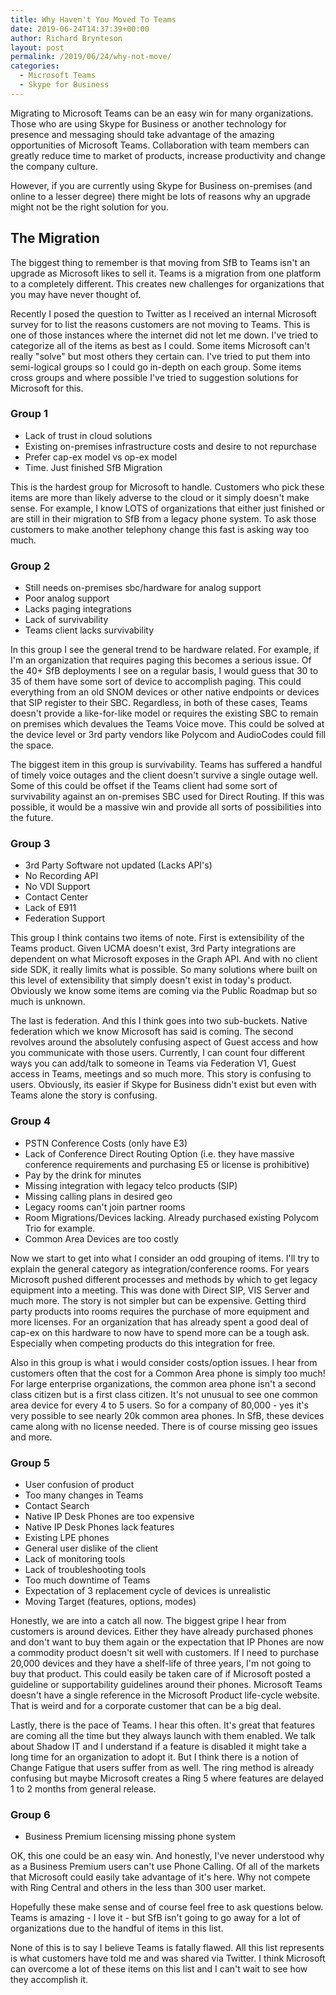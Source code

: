```yaml
---
title: Why Haven't You Moved To Teams
date: 2019-06-24T14:37:39+00:00
author: Richard Brynteson
layout: post
permalink: /2019/06/24/why-not-move/
categories:
  - Microsoft Teams
  - Skype for Business
---
```


Migrating to Microsoft Teams can be an easy win for many organizations.  Those who are using Skype for Business or another technology for presence and messaging should take advantage of the amazing opportunities of Microsoft Teams.  Collaboration with team members can greatly reduce time to market of products, increase productivity and change the company culture.

However, if you are currently using Skype for Business on-premises (and online to a lesser degree) there might be lots of reasons why an upgrade might not be the right solution for you.

## The Migration

The biggest thing to remember is that moving from SfB to Teams isn't an upgrade as Microsoft likes to sell it.  Teams is a migration from one platform to a completely different.  This creates new challenges for organizations that you may have never thought of.

Recently I posed the question to Twitter as I received an internal Microsoft survey for to list the reasons customers are not moving to Teams.  This is one of those instances where the internet did not let me down.  I've tried to categorize all of the items as best as I could.  Some items Microsoft can't really "solve" but most others they certain can.  I've tried to put them into semi-logical groups so I could go in-depth on each group.  Some items cross groups and where possible I've tried to suggestion solutions for Microsoft for this.

### Group 1

- Lack of trust in cloud solutions
- Existing on-premises infrastructure costs and desire to not repurchase
- Prefer cap-ex model vs op-ex model
- Time.  Just finished SfB Migration

This is the hardest group for Microsoft to handle.  Customers who pick these items are more than likely adverse to the cloud or it simply doesn't make sense.  For example, I know LOTS of organizations that either just finished or are still in their migration to SfB from a legacy phone system.  To ask those customers to make another telephony change this fast is asking way too much.

### Group 2

- Still needs on-premises sbc/hardware for analog support
- Poor analog support
- Lacks paging integrations
- Lack of survivability
- Teams client lacks survivability

In this group I see the general trend to be hardware related.  For example, if I'm an organization that requires paging this becomes a serious issue.  Of the 40+ SfB deployments I see on a regular basis, I would guess that 30 to 35 of them have some sort of device to accomplish paging.  This could everything from an old SNOM devices or other native endpoints or devices that SIP register to their SBC.  Regardless, in both of these cases, Teams doesn't provide a like-for-like model or requires the existing SBC to remain on premises which devalues the Teams Voice move.  This could be solved at the device level or 3rd party vendors like Polycom and AudioCodes could fill the space.

The biggest item in this group is survivability.  Teams has suffered a handful of timely voice outages and the client doesn't survive a single outage well.  Some of this could be offset if the Teams client had some sort of survivability against an on-premises SBC used for Direct Routing.  If this was possible, it would be a massive win and provide all sorts of possibilities into the future.

### Group 3

- 3rd Party Software not updated (Lacks API's)
- No Recording API
- No VDI Support
- Contact Center
- Lack of E911
- Federation Support

This group I think contains two items of note.  First is extensibility of the Teams product.  Given UCMA doesn't exist, 3rd Party integrations are dependent on what Microsoft exposes in the Graph API.  And with no client side SDK, it really limits what is possible.  So many solutions where built on this level of extensibility that simply doesn't exist in today's product.  Obviously we know some items are coming via the Public Roadmap but so much is unknown.

The last is federation.  And this I think goes into two sub-buckets.  Native federation which we know Microsoft has said is coming.  The second revolves around the absolutely confusing aspect of Guest access and how you communicate with those users.  Currently, I can count four different ways you can add/talk to someone in Teams via Federation V1, Guest access in Teams, meetings and so much more.  This story is confusing to users.  Obviously, its easier if Skype for Business didn't exist but even with Teams alone the story is confusing.

### Group 4

- PSTN Conference Costs (only have E3)
- Lack of Conference Direct Routing Option (i.e. they have massive conference requirements and purchasing E5 or license is prohibitive)
- Pay by the drink for minutes
- Missing integration with legacy telco products (SIP)
- Missing calling plans in desired geo
- Legacy rooms can't join partner rooms
- Room Migrations/Devices lacking.  Already purchased existing Polycom Trio for example.
- Common Area Devices are too costly

Now we start to get into what I consider an odd grouping of items.  I'll try to explain the general category as integration/conference rooms.  For years Microsoft pushed different processes and methods by which to get legacy equipment into a meeting.  This was done with Direct SIP, VIS Server and much more.  The story is not simpler but can be expensive.  Getting third party products into rooms requires the purchase of more equipment and more licenses.  For an organization that has already spent a good deal of cap-ex on this hardware to now have to spend more can be a tough ask.  Especially when competing products do this integration for free.

Also in this group is what i would consider costs/option issues.  I hear from customers often that the cost for a Common Area phone is simply too much!  For large enterprise organizations, the common area phone isn't a second class citizen but is a first class citizen.  It's not unusual to see one common area device for every 4 to 5 users.  So for a company of 80,000 - yes it's very possible to see nearly 20k common area phones.  In SfB, these devices came along with no license needed.  There is of course missing geo issues and more.

### Group 5

- User confusion of product
- Too many changes in Teams
- Contact Search
- Native IP Desk Phones are too expensive
- Native IP Desk Phones lack features
- Existing LPE phones
- General user dislike of the client
- Lack of monitoring tools
- Lack of troubleshooting tools
- Too much downtime of Teams
- Expectation of 3 replacement cycle of devices is unrealistic
- Moving Target (features, options, modes)

Honestly, we are into a catch all now.  The biggest gripe I hear from customers is around devices.  Either they have already purchased phones and don't want to buy them again or the expectation that IP Phones are now a commodity product doesn't sit well with customers.  If I need to purchase 20,000 devices and they have a shelf-life of three years, I'm not going to buy that product.  This could easily be taken care of if Microsoft posted a guideline or supportability guidelines around their phones.  Microsoft Teams doesn't have a single reference in the Microsoft Product life-cycle website.  That is weird and for a corporate customer that can be a big deal.

Lastly, there is the pace of Teams.  I hear this often.  It's great that features are coming all the time but they always launch with them enabled.  We talk about Shadow IT and I understand if a feature is disabled it might take a long time for an organization to adopt it.  But I think there is a notion of Change Fatigue that users suffer from as well.  The ring method is already confusing but maybe Microsoft creates a Ring 5 where features are delayed 1 to 2 months from general release.

### Group 6

- Business Premium licensing missing phone system

OK, this one could be an easy win.  And honestly, I've never understood why as a Business Premium users can't use Phone Calling.  Of all of the markets that Microsoft could easily take advantage of it's here.  Why not compete with Ring Central and others in the less than 300 user market.

Hopefully these make sense and of course feel free to ask questions below.  Teams is amazing - I love it - but SfB isn't going to go away for a lot of organizations due to the handful of items in this list.

None of this is to say I believe Teams is fatally flawed.  All this list represents is what customers have told me and was shared via Twitter.  I think Microsoft can overcome a lot of these items on this list and I can't wait to see how they accomplish it.